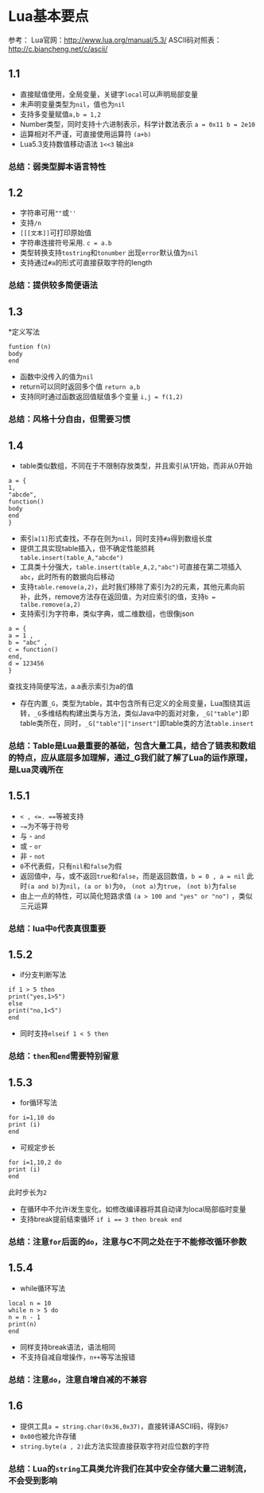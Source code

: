 # Lua基本要点
参考：
Lua官网：http://www.lua.org/manual/5.3/
ASCII码对照表：http://c.biancheng.net/c/ascii/

## 1.1
* 直接赋值使用，全局变量，关键字` local `可以声明局部变量
* 未声明变量类型为` nil `，值也为` nil `
* 支持多变量赋值` a,b = 1,2 `
* Number类型，同时支持十六进制表示，科学计数法表示 ` a = 0x11 b = 2e10 `
* 运算相对不严谨，可直接使用运算符 ` (a+b) `
* Lua5.3支持数值移动语法 ` 1<<3 ` 输出` 8 `
### 总结：弱类型脚本语言特性

## 1.2
* 字符串可用` "" `或` '' `
* 支持` /n `
* ` [[[文本]] `可打印原始值
* 字符串连接符号采用. ` c = a.b `
* 类型转换支持` tostring `和` tonumber ` 出现` error `默认值为` nil `
* 支持通过` #a `的形式可直接获取字符的length
### 总结：提供较多简便语法

## 1.3
*定义写法
```
funtion f(n)
body
end
```
* 函数中没传入的值为` nil `
* return可以同时返回多个值 ` return a,b `
* 支持同时通过函数返回值赋值多个变量 ` i,j = f(1,2) `
### 总结：风格十分自由，但需要习惯

## 1.4
* table类似数组，不同在于不限制存放类型，并且索引从1开始，而非从0开始
```
a = {
1,
"abcde",
function()
body
end
}
```
* 索引` a[1] `形式查找，不存在则为` nil `，同时支持` #a `得到数组长度
* 提供工具实现table插入，但不确定性能损耗 ` table.insert(table_A,"abcde") `
* 工具类十分强大，` table.insert(table_A,2,"abc") `可直接在第二项插入` abc `，此时所有的数据向后移动
* 支持` table.remove(a,2) `，此时我们移除了索引为2的元素，其他元素向前补，此外，remove方法存在返回值，为对应索引的值，支持` b = talbe.remove(a,2) `
* 支持索引为字符串，类似字典，或二维数组，也很像json
```
a = {
a = 1 , 
b = "abc" , 
c = function()
end,
d = 123456
}
```
查找支持简便写法，a.a表示索引为a的值
* 存在内置` _G `，类型为table，其中包含所有已定义的全局变量，Lua围绕其运转，` _G `多维结构构建出类与方法，类似Java中的面对对象，` _G["table"] `即table类所在，同时，` _G["table"]["insert"] `即table类的方法` table.insert `
### 总结：Table是Lua最重要的基础，包含大量工具，结合了链表和数组的特点，应从底层多加理解，通过_G我们就了解了Lua的运作原理，是Lua灵魂所在

## 1.5.1
* ` < , <=. == `等被支持
* ` ~= `为不等于符号
* 与 - ` and `
* 或 - ` or `
* 非 - ` not `
* ` 0 `不代表假，只有` nil `和` false `为假
* 返回值中，与，或不返回` true `和` false `，而是返回数值，` b = 0 , a = nil ` 此时` (a and b) `为` nil `，` (a or b) `为` 0 `， ` (not a) `为` true `， ` (not b) `为` false `
* 由上一点的特性，可以简化短路求值 ` (a > 100 and "yes" or "no") ` ，类似三元运算
### 总结：lua中` 0 `代表真很重要

## 1.5.2
* if分支判断写法
```
if 1 > 5 then
print("yes,1>5")
else 
print("no,1<5")
end
```
* 同时支持` elseif 1 < 5 then `
### 总结：` then `和` end `需要特别留意

## 1.5.3
* for循环写法
```
for i=1,10 do
print (i)
end
```
* 可规定步长
```
for i=1,10,2 do
print (i)
end
```
此时步长为` 2 `
* 在循环中不允许i发生变化，如修改编译器将其自动译为local局部临时变量
* 支持break提前结束循环 ` if i == 3 then break end  `
### 总结：注意` for `后面的` do `，注意与C不同之处在于不能修改循环参数

## 1.5.4
* while循环写法
```
local n = 10
while n > 5 do
n = n - 1
print(n)
end
```
* 同样支持break语法，语法相同
* 不支持自减自增操作，` n++ `等写法报错
### 总结：注意` do `，注意自增自减的不兼容

## 1.6
* 提供工具` a = string.char(0x36,0x37) `，直接转译ASCII码，得到` 67 `
* ` 0x00 `也被允许存储
* ` string.byte(a , 2) `此方法实现直接获取字符对应位数的字符
### 总结：Lua的` string `工具类允许我们在其中安全存储大量二进制流，不会受到影响

  



